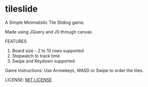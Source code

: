 # tileslide

A Simple Minimalistic Tile Sliding game.

Made using JQuery and JS through canvas.

FEATURES
1) Board size - 2 to 10 rows supported
2) Stopwatch to track time
3) Swipe and Keydown supported

Game Instructions: Use Arrowkeys, WASD or Swipe to order the tiles.

LICENSE: 
[MIT LICENSE](https://github.com/lalaniket8/tileslide/blob/master/LICENSE)

